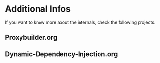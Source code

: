 # Additional Infos

If you want to know more about the internals, check the following projects.

## Proxybuilder.org

## Dynamic-Dependency-Injection.org


